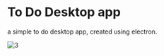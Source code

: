 # To Do Desktop app 
a simple to do desktop app, created using electron.



![3](https://github.com/randTdjab/To-do-desktop-app/assets/126112089/2c22580b-cd0a-475a-b5ca-21ef0a0deaba)

